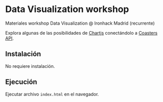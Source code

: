 # Data Visualization workshop

Materiales workshop Data Visualization @ Ironhack Madrid (recurrente)

Explora algunas de las posibilidades de [Chartjs](https://www.chartjs.org/) conectándolo a [Coasters API](https://github.com/german-alvarez-dev/api-coasters).

## Instalación

No requiere instalación.

## Ejecución

Ejecutar archivo `index.html` en el navegador.
